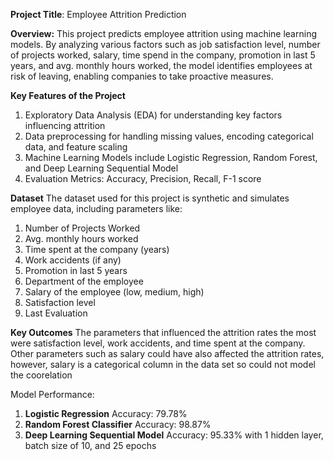 **Project Title**: Employee Attrition Prediction

**Overview:**
This project predicts employee attrition using machine learning models. By analyzing various factors such as job satisfaction level, number of projects worked, salary, time spend in the company, promotion in last 5 years, and avg. monthly hours worked, the model identifies employees at risk of leaving, enabling companies to take proactive measures.

**Key Features of the Project**
1. Exploratory Data Analysis (EDA) for understanding key factors influencing attrition
2. Data preprocessing for handling missing values, encoding categorical data, and feature scaling
3. Machine Learning Models include Logistic Regression, Random Forest, and Deep Learning Sequential Model
4. Evaluation Metrics: Accuracy, Precision, Recall, F-1 score

**Dataset**
The dataset used for this project is synthetic and simulates employee data, including parameters like:
1. Number of Projects Worked
2. Avg. monthly hours worked
3. Time spent at the company (years)
4. Work accidents (if any)
5. Promotion in last 5 years
6. Department of the employee
7. Salary of the employee (low, medium, high)
8. Satisfaction level
9. Last Evaluation

**Key Outcomes**
The parameters that influenced the attrition rates the most were satisfaction level, work accidents, and time spent at the company. Other parameters such as salary could have also affected the attrition rates, however, salary is a categorical column in the data set so could not model the coorelation

Model Performance:
1. **Logistic Regression**
     Accuracy: 79.78%
2. **Random Forest Classifier**
     Accuracy: 98.87%
3. **Deep Learning Sequential Model**
     Accuracy: 95.33% with 1 hidden layer, batch size of 10, and 25 epochs

